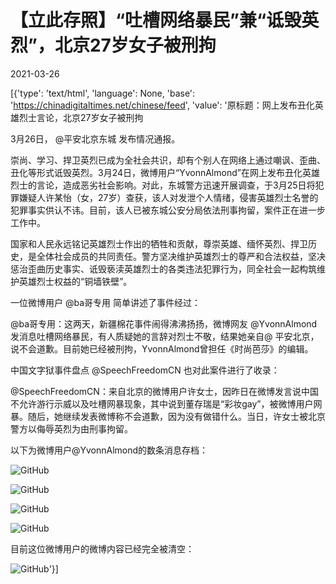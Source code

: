 # 【立此存照】“吐槽网络暴民”兼“诋毁英烈”，北京27岁女子被刑拘

2021-03-26

[{'type': 'text/html', 'language': None, 'base': 'https://chinadigitaltimes.net/chinese/feed', 'value': '原标题：网上发布丑化英雄烈士言论，北京27岁女子被刑拘

3月26日， @平安北京东城 发布情况通报。



崇尚、学习、捍卫英烈已成为全社会共识，却有个别人在网络上通过嘲讽、歪曲、丑化等形式诋毁英烈。3月24日，微博用户“YvonnAlmond”在网上发布丑化英雄烈士的言论，造成恶劣社会影响。对此，东城警方迅速开展调查，于3月25日将犯罪嫌疑人许某怡（女，27岁）查获，该人对发泄个人情绪，侵害英雄烈士名誉的犯罪事实供认不讳。目前，该人已被东城公安分局依法刑事拘留，案件正在进一步工作中。

国家和人民永远铭记英雄烈士作出的牺牲和贡献，尊崇英雄、缅怀英烈、捍卫历史，是全体社会成员的共同责任。警方坚决维护英雄烈士的尊严和合法权益，坚决惩治歪曲历史事实、诋毁亵渎英雄烈士的各类违法犯罪行为，同全社会一起构筑维护英雄烈士权益的“铜墙铁壁”。



一位微博用户 @ba哥专用 简单讲述了事件经过：



@ba哥专用：这两天，新疆棉花事件闹得沸沸扬扬，微博网友 @YvonnAlmond发消息吐槽网络暴民，有人质疑她的言辞对烈士不敬，结果她亲自@ 平安北京，说不会道歉。目前她已经被刑拘，YvonnAlmond曾担任《时尚芭莎》的编辑。 



中国文字狱事件盘点 @SpeechFreedomCN 也对此案件进行了收录：



@SpeechFreedomCN：来自北京的微博用户许女士，因昨日在微博发言说中国不允许游行示威以及吐槽网暴现象，其中说到董存瑞是“彩妆gay”，被微博用户网暴。随后，她继续发表微博称不会道歉，因为没有做错什么。当日，许女士被北京警方以侮辱英烈为由刑事拘留。



以下为微博用户@YvonnAlmond的数条消息存档：

![GitHub](https://chinadigitaltimes.net/chinese/files/2021/03/image-1616760800654.png)

![GitHub](https://chinadigitaltimes.net/chinese/files/2021/03/image-1616760820126.png)

![GitHub](https://chinadigitaltimes.net/chinese/files/2021/03/image-1616760841215.png)

![GitHub](https://chinadigitaltimes.net/chinese/files/2021/03/image-1616760917501.png)

目前这位微博用户的微博内容已经完全被清空：

![GitHub](https://chinadigitaltimes.net/chinese/files/2021/03/image-1616761030855.png)'}]